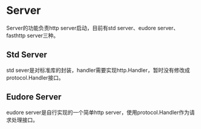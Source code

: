 # Server

Server的功能负责http server启动，目前有std server、eudore server、 fasthttp server三种。

## Std Server

std sever是对标准库的封装，handler需要实现http.Handler，暂时没有修改成protocol.Handler接口。

## Eudore Server

eudore server是自行实现的一个简单http server，使用protocol.Handler作为请求处理接口。